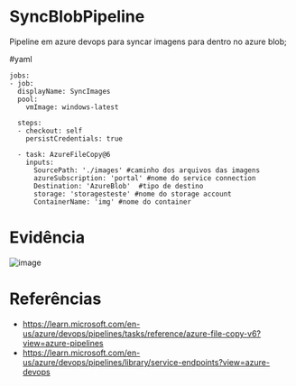 # SyncBlobPipeline

Pipeline em azure devops para syncar imagens para dentro no azure blob;

#yaml 

```
jobs:
- job:
  displayName: SyncImages
  pool:
    vmImage: windows-latest

  steps:
  - checkout: self
    persistCredentials: true

  - task: AzureFileCopy@6
    inputs:
      SourcePath: './images' #caminho dos arquivos das imagens
      azureSubscription: 'portal' #nome do service connection
      Destination: 'AzureBlob'  #tipo de destino
      storage: 'storagesteste' #nome do storage account
      ContainerName: 'img' #nome do container
```

# Evidência
![image](https://github.com/user-attachments/assets/628a554e-31c9-4ad4-b2ff-fde4a8f6a0e2)


# Referências
- https://learn.microsoft.com/en-us/azure/devops/pipelines/tasks/reference/azure-file-copy-v6?view=azure-pipelines
- https://learn.microsoft.com/en-us/azure/devops/pipelines/library/service-endpoints?view=azure-devops

